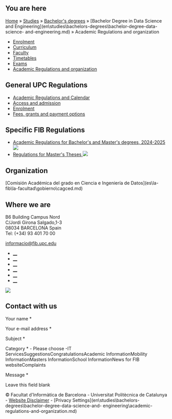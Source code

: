 ## You are here

[Home](en.md) » [Studies](en\\studies.md) » [Bachelor's
degrees](en\\studies\\bachelors-degrees.md) » [Bachelor Degree in Data Science
and Engineering](en\\studies\\bachelors-degrees\\bachelor-degree-data-science-
and-engineering.md) » Academic Regulations and organization

  * [Enrolment](en\\studies\\bachelors-degrees\\bachelor-degree-data-science-and-engineering\\enrolment.md)
  * [Curriculum](en\\studies\\bachelors-degrees\\bachelor-degree-data-science-and-engineering\\curriculum.md)
  * [Faculty](en\\studies\\bachelors-degrees\\bachelor-degree-data-science-and-engineering\\faculty.md)
  * [Timetables](en\\studies\\bachelors-degrees\\bachelor-degree-data-science-and-engineering\\timetables.md)
  * [Exams](en\\studies\\bachelors-degrees\\bachelor-degree-data-science-and-engineering\\exams.md)
  * [Academic Regulations and organization](en\\studies\\bachelors-degrees\\bachelor-degree-data-science-and-engineering\\academic-regulations-and-organization.md)

## General UPC Regulations

  * [Academic Regulations and Calendar](en\\masters\\academic-calendar-and-academic-regulations.md)
  * [Access and admission](en\\masters\\access-and-admission.md)
  * [Enrolment](en\\masters\\enrolment.md)
  * [Fees, grants and payment options](en\\masters\\fees-grants.md)

## Specific FIB Regulations

  * [Academic Regulations for Bachelor's and Master's degrees, 2024-2025 ![](/sites/fib/files/images/pdf.png)](sites\\fib\\files\\documents\\estudis\\normativa-academica-fib-2024-2025-en.pdf.md)
  * [Regulations for Master's Theses ![](/sites/fib/files/images/pdf.png)](sites\\fib\\files\\documents\\estudis\\normativa-tfe-fib-en.pdf.md)

## Organization

[Comisión Académica del grado en Ciencia e Ingeniería de Datos](es\\la-
fib\\la-facultad\\gobierno\\cagced.md)

## Where we are

B6 Building Campus Nord  
C/Jordi Girona Salgado,1-3  
08034 BARCELONA Spain  
Tel: (+34) 93 401 70 00

[informacio@fib.upc.edu](informacio@fib.upc.edu.md)

  * [__](en\\noticies\\rss.rss.md)
  * [__](fib.upc.md)
  * [__](fib_upc.md)
  * [__](photos\\fib-upc\\albums.md)
  * [__](user\\mediafib.md)
  * [__](fib.upc.md)

[![](/sites/fib/files/images/banner-suport-fib.jpg)](index.md)

## Contact with us

Your name *

Your e-mail address *

Subject *

Category * \- Please choose -IT ServicesSuggestionsCongratulationsAcademic
InformationMobility InformationMasters InformationSchool InformationNews for
FIB websiteComplaints

Message *

Leave this field blank

© Facultat d'Informàtica de Barcelona - Universitat Politècnica de Catalunya -
[Website Disclaimer](en\\website-disclaimer.md) \- [Privacy
Settings](en\\studies\\bachelors-degrees\\bachelor-degree-data-science-and-
engineering\\academic-regulations-and-organization.md)

